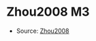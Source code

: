 <a name="material" />

# Zhou2008 M3
<script type="application/ld+json">
  {
    "@context": "https://schema.org/",
    "@type": "ChemicalSubstance",
    "http://purl.org/dc/terms/conformsTo":
      {
        "@type": "CreativeWork",
        "@id": "https://bioschemas.org/profiles/ChemicalSubstance/0.4-RELEASE/"
      },
    "@id": "https://egonw.github.io/nanowiki/nanowiki215.html#material",
    "name": "Zhou2008 M3",
    "sameAs": "http://127.0.0.1/mediawiki/index.php/Special:URIResolver/Zhou2008_M3"
  }
</script>


* Source: [Zhou2008](http://127.0.0.1/mediawiki/index.php/Special:URIResolver/Zhou2008)
